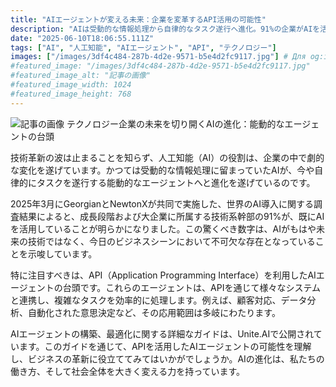 ```yaml
---
title: "AIエージェントが変える未来：企業を変革するAPI活用の可能性"
description: "AIは受動的な情報処理から自律的なタスク遂行へ進化。91%の企業がAIを活用。APIを活用したAIエージェントが台頭し、顧客対応やデータ分析に応用。Unite.AIでガイド公開。"
date: "2025-06-10T18:06:55.111Z"
tags: ["AI", "人工知能", "AIエージェント", "API", "テクノロジー"]
images: ["/images/3df4c484-287b-4d2e-9571-b5e4d2fc9117.jpg"] # Для og:image
#featured_image: "/images/3df4c484-287b-4d2e-9571-b5e4d2fc9117.jpg"
#featured_image_alt: "記事の画像"
#featured_image_width: 1024
#featured_image_height: 768
---
```

![記事の画像](/images/3df4c484-287b-4d2e-9571-b5e4d2fc9117.jpg)
テクノロジー企業の未来を切り開くAIの進化：能動的なエージェントの台頭

技術革新の波は止まることを知らず、人工知能（AI）の役割は、企業の中で劇的な変化を遂げています。かつては受動的な情報処理に留まっていたAIが、今や自律的にタスクを遂行する能動的なエージェントへと進化を遂げているのです。

2025年3月にGeorgianとNewtonXが共同で実施した、世界のAI導入に関する調査結果によると、成長段階および大企業に所属する技術系幹部の91%が、既にAIを活用していることが明らかになりました。この驚くべき数字は、AIがもはや未来の技術ではなく、今日のビジネスシーンにおいて不可欠な存在となっていることを示唆しています。

特に注目すべきは、API（Application Programming Interface）を利用したAIエージェントの台頭です。これらのエージェントは、APIを通じて様々なシステムと連携し、複雑なタスクを効率的に処理します。例えば、顧客対応、データ分析、自動化された意思決定など、その応用範囲は多岐にわたります。

AIエージェントの構築、最適化に関する詳細なガイドは、Unite.AIで公開されています。このガイドを通じて、APIを活用したAIエージェントの可能性を理解し、ビジネスの革新に役立ててみてはいかがでしょうか。AIの進化は、私たちの働き方、そして社会全体を大きく変える力を持っています。

